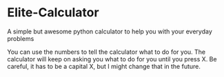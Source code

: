 # Elite-Calculator
A simple but awesome python calculator to help you with your everyday problems

You can use the numbers to tell the calculator what to do for you. The calculator will keep on asking you what to do for you until you press X. Be careful, it has to be a capital X, but I might change that in the future.
